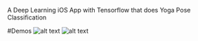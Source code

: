 A Deep Learning iOS App with Tensorflow that does Yoga Pose Classification

#Demos
![alt text](https://raw.githubusercontent.com/jay-uChicago/yoga-image-classifier/master/references/Demo3.gif)
![alt text](https://raw.githubusercontent.com/jay-uChicago/yoga-image-classifier/master/references/Demo4.gif)
